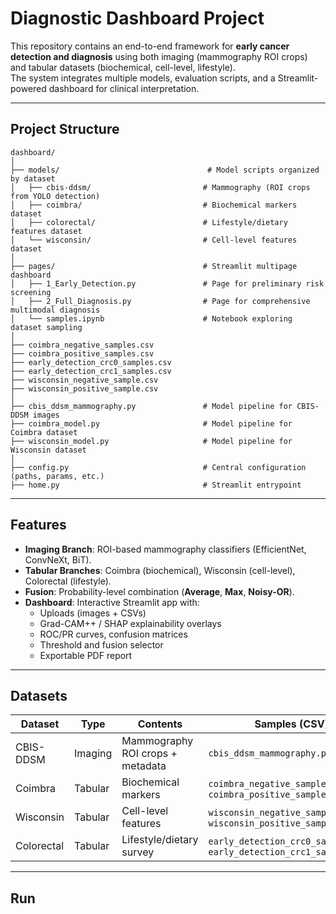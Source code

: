 # Diagnostic Dashboard Project

This repository contains an end-to-end framework for **early cancer detection and diagnosis** using both imaging (mammography ROI crops) and tabular datasets (biochemical, cell-level, lifestyle).  
The system integrates multiple models, evaluation scripts, and a Streamlit-powered dashboard for clinical interpretation.

---

## Project Structure

```
dashboard/
│
├── models/                                 # Model scripts organized by dataset
│   ├── cbis-ddsm/                         # Mammography (ROI crops from YOLO detection)
│   ├── coimbra/                           # Biochemical markers dataset
│   ├── colorectal/                        # Lifestyle/dietary features dataset
│   └── wisconsin/                         # Cell-level features dataset
│
├── pages/                                 # Streamlit multipage dashboard
│   ├── 1_Early_Detection.py               # Page for preliminary risk screening
│   ├── 2_Full_Diagnosis.py                # Page for comprehensive multimodal diagnosis
│   └── samples.ipynb                      # Notebook exploring dataset sampling
│
├── coimbra_negative_samples.csv
├── coimbra_positive_samples.csv
├── early_detection_crc0_samples.csv
├── early_detection_crc1_samples.csv
├── wisconsin_negative_sample.csv
├── wisconsin_positive_sample.csv
│
├── cbis_ddsm_mammography.py               # Model pipeline for CBIS-DDSM images
├── coimbra_model.py                       # Model pipeline for Coimbra dataset
├── wisconsin_model.py                     # Model pipeline for Wisconsin dataset
│
├── config.py                              # Central configuration (paths, params, etc.)
├── home.py                                # Streamlit entrypoint

```

---

## Features

- **Imaging Branch**: ROI-based mammography classifiers (EfficientNet, ConvNeXt, BiT).
- **Tabular Branches**: Coimbra (biochemical), Wisconsin (cell-level), Colorectal (lifestyle).
- **Fusion**: Probability-level combination (**Average**, **Max**, **Noisy-OR**).
- **Dashboard**: Interactive Streamlit app with:
  - Uploads (images + CSVs)
  - Grad-CAM++ / SHAP explainability overlays
  - ROC/PR curves, confusion matrices
  - Threshold and fusion selector
  - Exportable PDF report

---

## Datasets

| Dataset    | Type     | Contents                           | Samples (CSV)                                |
|------------|----------|------------------------------------|----------------------------------------------|
| CBIS-DDSM  | Imaging  | Mammography ROI crops + metadata   | `cbis_ddsm_mammography.py`                   |
| Coimbra    | Tabular  | Biochemical markers                | `coimbra_negative_samples.csv`, `coimbra_positive_samples.csv` |
| Wisconsin  | Tabular  | Cell-level features                | `wisconsin_negative_sample.csv`, `wisconsin_positive_sample.csv` |
| Colorectal | Tabular  | Lifestyle/dietary survey           | `early_detection_crc0_samples.csv`, `early_detection_crc1_samples.csv` |

---

## Run

